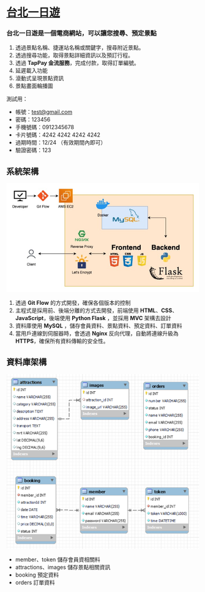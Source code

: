 # [台北一日遊](https://taipei-day-trip.minglin.vip/)

### 台北一日遊是一個電商網站，可以讓您搜尋、預定景點

1. 透過景點名稱、捷運站名稱或關鍵字，搜尋附近景點。
2. 透過搜尋功能，取得景點詳細資訊以及預訂行程。
3. 透過 **TapPay 金流服務**，完成付款，取得訂單編號。
4. 延遲載入功能
5. 滾動式呈現景點資訊
6. 景點畫面輪播圖

測試用：

- 帳號：test@gmail.com
- 密碼：123456
- 手機號碼：0912345678
- 卡片號碼：4242 4242 4242 4242
- 過期時間：12/24 （有效期間內即可）
- 驗證密碼：123

## 系統架構

![系統架構圖](static/IMG/系統架構.jpeg)

1. 透過 **Git Flow** 的方式開發，確保各個版本的控制
2. 主程式是採用前、後端分離的方式去開發，前端使用 **HTML**、**CSS**、**JavaScript**，後端使用 **Python Flask** ，並採用 **MVC** 架構去設計
3. 資料庫使用 **MySQL** ，儲存會員資料、景點資料、預定資料、訂單資料
4. 當用戶連線到伺服器時，會透過 **Nginx** 反向代理，自動將連線升級為 **HTTPS**，確保所有資料傳輸的安全性。

## 資料庫架構

![系統架構圖](static/IMG/資料庫架構.jpg)

- member、token 儲存會員資相關料
- attractions、images 儲存景點相關資訊
- booking 預定資料
- orders 訂單資料
